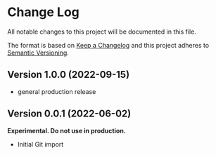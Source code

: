 # Change Log

All notable changes to this project will be documented in this file.

The format is based on [Keep a Changelog](http://keepachangelog.com/)
and this project adheres to [Semantic Versioning](http://semver.org/).

## Version 1.0.0 (2022-09-15)

* general production release

## Version 0.0.1 (2022-06-02)

**Experimental. Do not use in production.**

* Initial Git import
